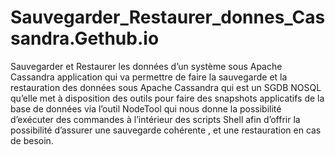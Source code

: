 # Sauvegarder_Restaurer_donnes_Cassandra.Gethub.io
Sauvegarder et Restaurer les données d’un système sous Apache Cassandra
application qui va permettre de faire la sauvegarde et la restauration des données sous Apache Cassandra qui est un SGDB NOSQL qu’elle  met à disposition des outils pour faire des snapshots applicatifs de la base de données via l’outil NodeTool qui nous donne la possibilité d’exécuter des commandes à l’intérieur des scripts Shell afin d’offrir la possibilité d’assurer une sauvegarde cohérente , et une restauration en cas de besoin.
